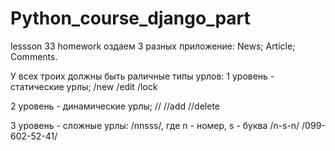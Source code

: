 # Python_course_django_part
lessson 33 homework
оздаем 3 разных приложение:
News;
Article;
Comments.

У всех троих должны быть раличные типы урлов:
1 уровень - статические урлы;
/new
/edit
/lock

2 уровень - динамические урлы;
/<id>/
/<id>/add
/<id>/delete

3 уровень -  сложные урлы:
/nnsss/, где n - номер, s - буква
/n-s-n/
/099-602-52-41/
